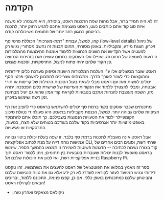 # הקדמה

זה לא היה תמיד ברור, אבל מהות שפת התכנות ראסט, ביסודה, היא *העצמה*: לא משנה איזה סוג קוד אתם כותבים כעט, ראסט מעצימה אתכם להגיע רחוק יותר, לתכנת בביטחון במגוון רחב יותר של תחומים משיכולתם קודם.  

קחו, למשל, עבודת "רמת-מערכות" הכוללת פרטי סף (low-level details) של ניהול זיכרון, הצגת מידע, ומקביליות. באופן מסורתי, תחום תכנות זה נחשב מסתורי; נגיש רק למעטים אשר הקדישו את השנים הנחוצות ללימוד אומנות ההימנעות מהמלכודות הידועות לשמצה של תחום זה. ואפילו אלו העוסקים בתחום עושים זאת בזהירות הנחוצה פן הקוד שלהם יהיה פתוח לניצול, התרסקויות, וסכנות פגמים. 

ראסט שובר מכשולים אלו ע"י העלמת המלכודות הישנות וסיפוק מערכת כלים ידידותית ומהוקצעת כדי לעזור לאורך הדרך. מתכנתים שצריכים להתבונן למעמקי פרטי הסף יכולים לעשות זאת עם ראסט מבלי לשאת בעול הסכנות הרגילות של קריסות או חורי אבטחה, ומבלי להצטרך ללמוד את הנקודות העדינות של שרשרת כלים הפכפכה. יתרה מזו, השפה מעוצבת להנחות אתכם בטבעיות לקראת קוד אמין שהוא גם יעיל מבחינת זמן ריצה ושימוש בזיכרון. 

מתכנתים שכבר עוסקים בקוד ברמת סף יכולים להשתמש בראסט כדי להציב את רף הציפיות שלהם גבוהה יותר. למשל, הכנסת מקביליות בראסט היא פעולה די נטולת סיכון: הקומפיילר ילכוד את הטעויות הנפוצות בשבילכם. כך תוכלו אתם להתמקד באופטימיזציות יותר אגרסיביות בקוד שלכם בעודכם בטוחים שלא תצרו, בטעות, התרסקויות או פגיעויות. 

אבל ראסט אינה מוגבלת לתכנות ברמת סף בלבד. זו שפה בעלת יכולת ביטוי גבוהה וגמישות נוחה דייה על מנת לכתוב אפליקציות CLI, שרתי רשת, וסוגים רבים אחרים של קוד בצורה נעימה לכתיבה -- הדגמות פשוטות לאמירה זו תמצאו בהמשך הספר. שימוש בראסט מאפשר לבנות יכולות שעוברות בטבעיות בין תחומים; ניתן ללמוד ראסט תוך בניית אפליקציית רשת, ואז לכוון את היכולות שלכם אל Raspberry Pi.

ספר זה מאמץ במלואו את הפוטנציאל של ראסט להעצים את משתמשיו. זהו טקסט ידידותי ונגיש המיועד לעזור לקוראיו לשדרג לא רק ידע אלא גם את טווח הנגישות שלכם והביטחון שלכם כמתכנתים באופן כללי. אם כן, קפצו פנימה, התכוננו ללמוד, וברוכים הבאים לקהילת ראסט!

- ניקולאס מצאקיס ואהרון טורון